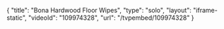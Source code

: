 {
    "title": "Bona Hardwood Floor Wipes",
    "type": "solo",
    "layout": "iframe-static",
    "videoId": "109974328",
    "url": "\/tvpembed\/109974328"
}